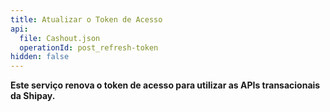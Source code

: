 ```yaml
---
title: Atualizar o Token de Acesso
api:
  file: Cashout.json
  operationId: post_refresh-token
hidden: false
---
```

**Este serviço renova o token de acesso para utilizar as APIs transacionais da Shipay.**